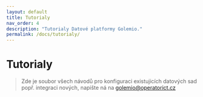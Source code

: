```yaml
---
layout: default
title: Tutorialy
nav_order: 4
description: "Tutorialy Datové platformy Golemio."
permalink: /docs/tutorialy/
---
```


# Tutorialy

> Zde je soubor všech návodů pro konfiguraci existujicích datových sad popř. integraci nových, napište ná na [golemio@operatorict.cz](mailto:golemio@operatorict.cz)
